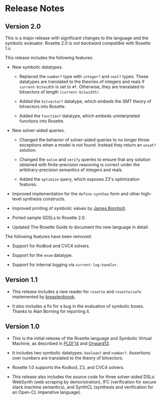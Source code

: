 # Release Notes

## Version 2.0

This is a major release with significant changes to the language and
the symbolic evaluator.  Rosette 2.0 is *not backward compatible* with
Rosette 1.x.

This release includes the following features:

- New symbolic datatypes.

  - Replaced the `number?` type with `integer?` and `real?` types.
    These datatypes are translated to the theories of integers and
    reals if `current-bitwidth` is set to `#f`.  Otherwise, they are
    translated to bitvectors of length `(current-bitwidth)`.
	
   - Added the `bitvector?` datatype, which embeds the SMT theory of
     bitvectors into Rosette.

   - Added the `function?` datatype, which embeds uninterpreted
   functions into Rosette.

- New solver-aided queries.

  - Changed the behavior of solver-aided queries to no longer throw
  exceptions when a model is not found.  Instead they return an
  `unsat?` solution.

  - Changed the `solve` and `verify` queries to ensure that any
  solution obtained with finite-precision reasoning is correct under
  the aribitrary-precision semantics of integers and reals.

  - Added the `optimize` query, which exposes Z3's optimization
   features.

- Improved implementation for the `define-synthax` form and other
  high-level synthesis constructs.
  
- Improved printing of symbolic values by [James Bornholt](https://homes.cs.washington.edu/~bornholt/).

- Ported sample SDSLs to Rosette 2.0.

- Updated The Rosette Guide to document the new language in detail.

The following features have been removed:

- Support for Kodkod and CVC4 solvers.

- Support for the `enum` datatype.

- Support for internal logging via `current-log-handler`.

## Version 1.1

- This release includes a new reader for `rosette` and `rosette/safe`
  implemented by [bmastenbrook](https://github.com/bmastenbrook).

- It also includes a fix for a bug in the evaluation of symbolic
  boxes.  Thanks to Alan Borning for reporting it.

## Version 1.0

- This is the initial release of the Rosette language and Symbolic
  Virtual Machine, as described in [PLDI'14][1] and [Onward13][2].

- It includes two symbolic datatypes: `boolean?` and `number?`.
  Assertions over numbers are translated to the theory of bitvectors.

- Rosette 1.0 supports the Kodkod, Z3, and CVC4 solvers.

- This release also includes the source code for three solver-aided
  DSLs: WebSynth (web scraping by demonstration), IFC (verification
  for secure stack machine semantics), and SynthCL (synthesis and
  verification for an Open-CL imperative language).


[1]: http://dl.acm.org/citation.cfm?id=2594340
[2]: http://dl.acm.org/citation.cfm?id=2509586

